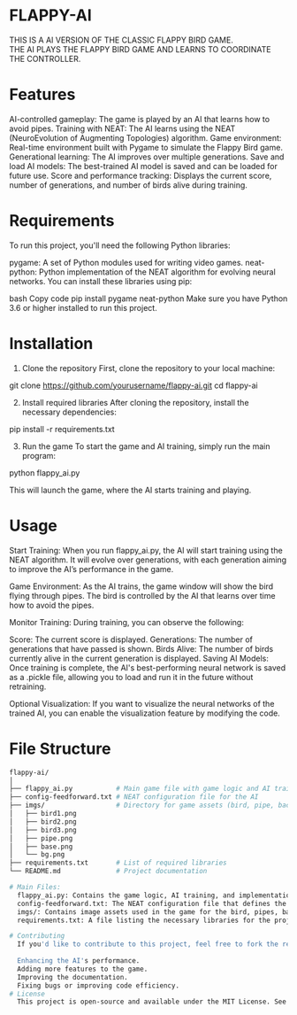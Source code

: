 # FLAPPY-AI

THIS IS A AI VERSION OF THE CLASSIC FLAPPY BIRD GAME.
<br> THE AI PLAYS THE FLAPPY BIRD GAME AND LEARNS TO COORDINATE THE CONTROLLER.


# Features
AI-controlled gameplay: The game is played by an AI that learns how to avoid pipes.
Training with NEAT: The AI learns using the NEAT (NeuroEvolution of Augmenting Topologies) algorithm.
Game environment: Real-time environment built with Pygame to simulate the Flappy Bird game.
Generational learning: The AI improves over multiple generations.
Save and load AI models: The best-trained AI model is saved and can be loaded for future use.
Score and performance tracking: Displays the current score, number of generations, and number of birds alive during training.
# Requirements
To run this project, you'll need the following Python libraries:

pygame: A set of Python modules used for writing video games.
neat-python: Python implementation of the NEAT algorithm for evolving neural networks.
You can install these libraries using pip:

bash
Copy code
pip install pygame neat-python
Make sure you have Python 3.6 or higher installed to run this project.

# Installation
1. Clone the repository
First, clone the repository to your local machine:

git clone https://github.com/yourusername/flappy-ai.git
cd flappy-ai

2. Install required libraries
After cloning the repository, install the necessary dependencies:

pip install -r requirements.txt

3. Run the game
To start the game and AI training, simply run the main program:

python flappy_ai.py

This will launch the game, where the AI starts training and playing.

# Usage
Start Training: When you run flappy_ai.py, the AI will start training using the NEAT algorithm. It will evolve over generations, with each generation aiming to improve the AI’s performance in the game.

Game Environment: As the AI trains, the game window will show the bird flying through pipes. The bird is controlled by the AI that learns over time how to avoid the pipes.

Monitor Training: During training, you can observe the following:

Score: The current score is displayed.
Generations: The number of generations that have passed is shown.
Birds Alive: The number of birds currently alive in the current generation is displayed.
Saving AI Models: Once training is complete, the AI's best-performing neural network is saved as a .pickle file, allowing you to load and run it in the future without retraining.

Optional Visualization: If you want to visualize the neural networks of the trained AI, you can enable the visualization feature by modifying the code.

# File Structure
```bash
flappy-ai/
│
├── flappy_ai.py           # Main game file with game logic and AI training
├── config-feedforward.txt # NEAT configuration file for the AI
├── imgs/                  # Directory for game assets (bird, pipe, background)
│   ├── bird1.png
│   ├── bird2.png
│   ├── bird3.png
│   ├── pipe.png
│   ├── base.png
│   └── bg.png
├── requirements.txt       # List of required libraries
└── README.md              # Project documentation

# Main Files:
  flappy_ai.py: Contains the game logic, AI training, and implementation of the NEAT algorithm.
  config-feedforward.txt: The NEAT configuration file that defines the parameters for the neural network evolution process.
  imgs/: Contains image assets used in the game for the bird, pipes, background, etc.
  requirements.txt: A file listing the necessary libraries for the project.

# Contributing
  If you'd like to contribute to this project, feel free to fork the repository and submit pull requests. Contributions could include:
  
  Enhancing the AI's performance.
  Adding more features to the game.
  Improving the documentation.
  Fixing bugs or improving code efficiency.
# License
  This project is open-source and available under the MIT License. See the LICENSE file for more information.
  
  
